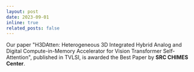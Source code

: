 ```yaml
---
layout: post
date: 2023-09-01 
inline: true
related_posts: false
---
```


Our paper "H3DAtten: Heterogeneous 3D Integrated Hybrid Analog and Digital Compute-in-Memory Accelerator for Vision Transformer Self-Attention", published in TVLSI, is awarded the Best Paper by <strong>SRC CHIMES Center</strong>.